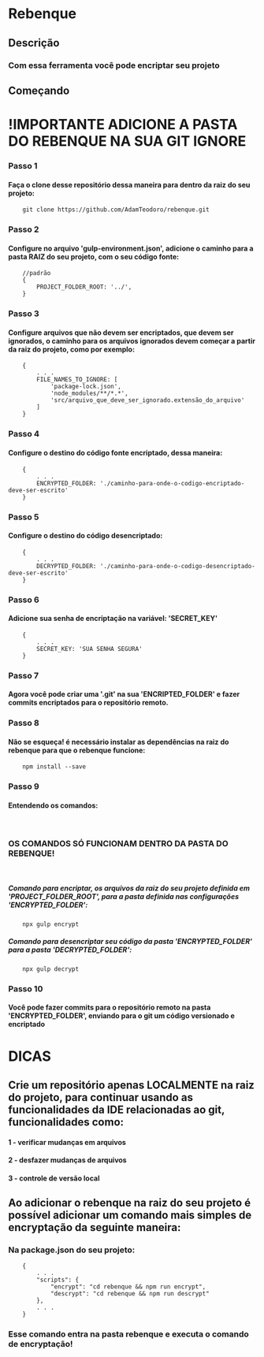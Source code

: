 <h1>Rebenque</h1>

<h2>Descrição</h2>
<h3>Com essa ferramenta você pode encriptar seu projeto</h3>

<h2>Começando<h2>

<h1>!IMPORTANTE ADICIONE A PASTA DO REBENQUE NA SUA GIT IGNORE</h1>

<h3>Passo 1</h3>
<h4>Faça o clone desse repositório dessa maneira para dentro da raiz do seu projeto: </h4>

```
    git clone https://github.com/AdamTeodoro/rebenque.git
```

<h3>Passo 2</h3>
<h4>Configure no arquivo 'gulp-environment.json', adicione o caminho para a pasta RAIZ do seu projeto, com o seu código fonte: </h4>

```
    //padrão
    {
        PROJECT_FOLDER_ROOT: '../',
    }
```

<h3>Passo 3</h3>
<h4>Configure arquivos que não devem ser encriptados, que devem ser ignorados, o caminho para os arquivos ignorados devem começar a partir da raiz do projeto, como por exemplo:</h4>

```
    {
        . . .
        FILE_NAMES_TO_IGNORE: [
            'package-lock.json',
            'node_modules/**/*.*',
            'src/arquivo_que_deve_ser_ignorado.extensão_do_arquivo'
        ]
    }
```

<h3>Passo 4</h3>
<h4>
    Configure o destino do código fonte encriptado, dessa maneira: 
</h4>

```
    {
        . . .
        ENCRYPTED_FOLDER: './caminho-para-onde-o-codigo-encriptado-deve-ser-escrito'
    }

```

<h3>Passo 5</h3>
<h4>
    Configure o destino do código desencriptado:
</h4>

```
    {
        . . .
        DECRYPTED_FOLDER: './caminho-para-onde-o-codigo-desencriptado-deve-ser-escrito'
    }

```

<h3>Passo 6</h3>
<h4>
    Adicione sua senha de encriptação na variável: '<b>SECRET_KEY</b>'
</h4>

```
    {
        . . .
        SECRET_KEY: 'SUA SENHA SEGURA'
    }

```

<h3>Passo 7</h3>
<h4>Agora você pode criar uma '.git' na sua 'ENCRIPTED_FOLDER' e fazer commits encriptados para o repositório remoto.</h4>

<h3>Passo 8</h3>
<h4>Não se esqueça! é necessário instalar as dependências na raiz do rebenque para que o rebenque funcione:</h4>

```
    npm install --save
```
<h3>Passo 9</h3>
<h4>Entendendo os comandos:</h4>

<br />

<h3>OS COMANDOS SÓ FUNCIONAM DENTRO DA PASTA DO REBENQUE!</h3>

<br />

<h5>Comando para encriptar, os arquivos da raiz do seu projeto definida em 'PROJECT_FOLDER_ROOT', para a pasta definida nas configurações 'ENCRYPTED_FOLDER':</h5>

```
    npx gulp encrypt
```

<h5>Comando para desencriptar seu código da pasta 'ENCRYPTED_FOLDER' para a pasta 'DECRYPTED_FOLDER':</h5>

```
    npx gulp decrypt
```

<h3>Passo 10</h3>
<h4>Você pode fazer commits para o repositório remoto na pasta 'ENCRYPTED_FOLDER', enviando para o git um código versionado e encriptado</h4>

<h1>DICAS</h1>

<h2>Crie um repositório apenas LOCALMENTE na raiz do projeto, para continuar usando as funcionalidades da IDE relacionadas ao git, funcionalidades como:</h2>

<h4>1 - verificar mudanças em arquivos</h4>
<h4>2 - desfazer mudanças de arquivos</h4>
<h4>3 - controle de versão local</h4>

<h2>Ao adicionar o rebenque na raiz do seu projeto é possível adicionar um comando mais simples de encryptação da seguinte maneira: </h2>
<h3>Na package.json do seu projeto: </h3>

```
    {
        . . .
        "scripts": {
            "encrypt": "cd rebenque && npm run encrypt",
            "descrypt": "cd rebenque && npm run descrypt"
        },
        . . .
    }
```

<h3>Esse comando entra na pasta rebenque e executa o comando de encryptação!</h3>

